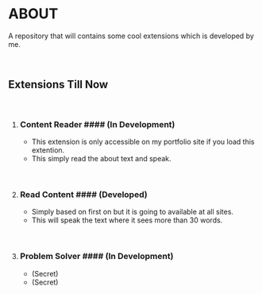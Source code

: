 # ABOUT

A repository that will contains some cool extensions which is developed by me.

<br >

## Extensions Till Now

<br>

1. ### Content Reader #### (In Development)

   - This extension is only accessible on my portfolio site if you load this extention.
   - This simply read the about text and speak.

<br>

2. ### Read Content #### (Developed)

   - Simply based on first on but it is going to available at all sites.
   - This will speak the text where it sees more than 30 words.

<br>

3. ### Problem Solver #### (In Development)

   - (Secret)
   - (Secret)
